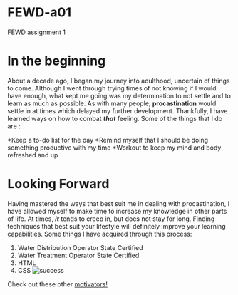 # FEWD-a01
FEWD assignment 1
# In the beginning
About a decade ago, I began my journey into adulthood, uncertain of things to come. Although I went through trying times of not knowing if I would have enough, what kept me going was my determination to not settle and to learn as much as possible. As with many people, **procastination** would settle in at times which delayed my further development. Thankfully, I have learned ways on how to combat _**that**_ feeling. Some of the things that I do are :  

*Keep a to-do list for the day
*Remind myself that I should be doing something productive with my time
*Workout to keep my mind and body refreshed and up

# Looking Forward
Having mastered the ways that best suit me in dealing with procastination, I have allowed myself to make time to increase my knowledge in other parts of life. At times, _**it**_ tends to creep in, but does not stay for long. Finding techniques that best suit your lifestyle will definitely improve your learning capabilities. Some things I have acquired through this process:

1. Water Distribution Operator State Certified
2. Water Treatment Operator State Certified
3. HTML
4. CSS
![success](https://thornleyfallis.com/wp-content/uploads/2013/09/Success.jpg)


Check out these other [motivators!](https://motivationping.com/quotes/)
